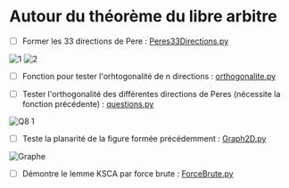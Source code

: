 # **Autour du théorème du libre arbitre**
- [ ] Former les 33 directions de Pere : [Peres33Directions.py](https://github.com/Toppics/Directions-de-Peres/blob/main/Peres33Directions.py)

![1](https://github.com/Toppics/Directions-de-Peres/assets/110732997/8f579ba4-638a-4ebc-9111-4a110a95d5b7)
![2](https://github.com/Toppics/Directions-de-Peres/assets/110732997/0553746e-8000-4bfb-a03d-b93ee3a18eaf)

- [ ] Fonction pour tester l'orhtogonalité de n directions : [orthogonalite.py](https://github.com/Toppics/Directions-de-Peres/blob/main/orthogonalite.py)

- [ ] Tester l'orthogonalité des différentes directions de Peres (nécessite la fonction précédente) : [questions.py](https://github.com/Toppics/Directions-de-Peres/blob/main/questions.py)

![Q8 1](https://github.com/Toppics/Directions-de-Peres/assets/110732997/fd265721-a41c-4c08-aa8e-8e4e2d55d1ff)

- [ ] Teste la planarité de la figure formée précédemment : [Graph2D.py](https://github.com/Toppics/Directions-de-Peres/blob/main/Graph2D.py)

![Graphe](https://github.com/Toppics/Directions-de-Peres/assets/110732997/4187a8d6-f923-43a7-ab22-47fa505911a3)

- [ ] Démontre le lemme KSCA par force brute : [ForceBrute.py]([https://github.com/Toppics/Sine-Saloum/](https://github.com/Toppics/Directions-de-Peres/blob/main/ForceBrute.py))
